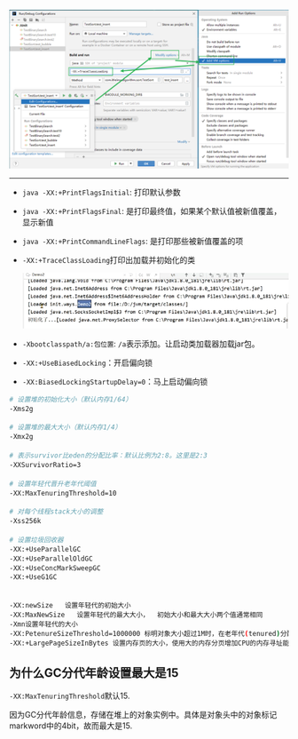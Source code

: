 ![alt text](../../../images/image-108.png)

---

- `java -XX:+PrintFlagsInitial`: 打印默认参数
- `java -XX:+PrintFlagsFinal`: 是打印最终值，如果某个默认值被新值覆盖，显示新值
- `java -XX:+PrintCommandLineFlags`: 是打印那些被新值覆盖的项

- `-XX:+TraceClassLoading`打印出加载并初始化的类

    ![alt text](../../../images/image-109.png)

- `-Xbootclasspath/a:包位置`: `/a`表示添加。让启动类加载器加载jar包。
- `-XX:+UseBiasedLocking`：开启偏向锁
- `-XX:BiasedLockingStartupDelay=0`：马上启动偏向锁

```bash
# 设置堆的初始化大小（默认内存1/64）
-Xms2g

# 设置堆的最大大小（默认内存1/4）
-Xmx2g

# 表示survivor比eden的分配比率：默认比例为2:8。这里是2:3
-XXSurvivorRatio=3

# 设置年轻代晋升老年代阈值
-XX:MaxTenuringThreshold=10

# 对每个线程stack大小的调整
-Xss256k

# 设置垃圾回收器
-XX:+UseParallelGC
-XX:+UseParallelOldGC
-XX:+UseConcMarkSweepGC
-XX:+UseG1GC


-XX:newSize   设置年轻代的初始大小
-XX:MaxNewSize   设置年轻代的最大大小，  初始大小和最大大小两个值通常相同
-Xmn设置年轻代的大小
-XX:PetenureSizeThreshold=1000000 标明对象大小超过1M时，在老年代(tenured)分配内存空间。
-XX:+LargePageSizeInBytes 设置内存页的大小，使用大的内存分页增加CPU的内存寻址能力
```
## 为什么GC分代年龄设置最大是15

`-XX:MaxTenuringThreshold`默认15.

因为GC分代年龄信息，存储在堆上的对象实例中。具体是对象头中的对象标记markword中的4bit，故而最大是15.